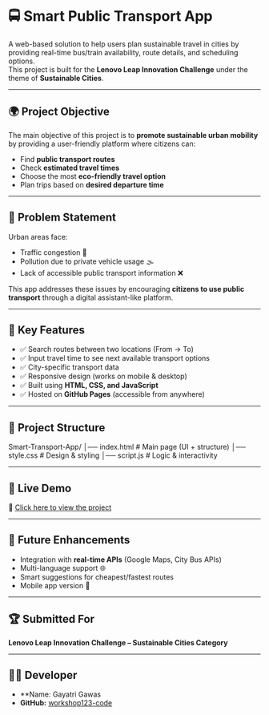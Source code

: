 # 🚍 Smart Public Transport App


A web-based solution to help users plan sustainable travel in cities by providing real-time bus/train availability, route details, and scheduling options.  
This project is built for the **Lenovo Leap Innovation Challenge** under the theme of **Sustainable Cities**.

---

## 🌍 Project Objective
The main objective of this project is to **promote sustainable urban mobility** by providing a user-friendly platform where citizens can:
- Find **public transport routes**
- Check **estimated travel times**
- Choose the most **eco-friendly travel option**
- Plan trips based on **desired departure time**

---

## 🛑 Problem Statement
Urban areas face:
- Traffic congestion 🚦  
- Pollution due to private vehicle usage 🌫️  
- Lack of accessible public transport information ❌  

This app addresses these issues by encouraging **citizens to use public transport** through a digital assistant-like platform.

---

## 📌 Key Features
- ✅ Search routes between two locations (From → To)  
- ✅ Input travel time to see next available transport options  
- ✅ City-specific transport data  
- ✅ Responsive design (works on mobile & desktop)  
- ✅ Built using **HTML, CSS, and JavaScript**  
- ✅ Hosted on **GitHub Pages** (accessible from anywhere)  

---

## 📂 Project Structure
Smart-Transport-App/
│── index.html # Main page (UI + structure)
│── style.css # Design & styling
│── script.js # Logic & interactivity


---

## 🚀 Live Demo
🔗 [Click here to view the project](https://workshop123-code.github.io/smart-transport-app/)  

---

## 🔮 Future Enhancements
- Integration with **real-time APIs** (Google Maps, City Bus APIs)  
- Multi-language support 🌐  
- Smart suggestions for cheapest/fastest routes  
- Mobile app version 📱  

---

## 🏆 Submitted For
**Lenovo Leap Innovation Challenge – Sustainable Cities Category**  

---

## 👩‍💻 Developer
- **Name: Gayatri Gawas 
- **GitHub:** [workshop123-code](https://github.com/workshop123-code)  
